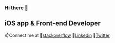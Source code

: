 ### Hi there 👋
## iOS app & Front-end Developer 


📫Connect me at 
💬[stackoverflow](https://stackoverflow.com/users/4809746/shrawan "Stackoverflow's Homepage")
💬[Linkedin](https://www.linkedin.com/in/shrawankrsharma2010/ "Linkedin's Homepage")
💬[Twitter](https://twitter.com/shrawan20104132 "Twitter's Homepage")




<!--
**shrawan2015/shrawan2015** is a ✨ _special_ ✨ repository because its `README.md` (this file) appears on your GitHub profile.

Here are some ideas to get you started:

- 🔭 I’m currently working on ...
- 🌱 I’m currently learning ...
- 👯 I’m looking to collaborate on ...
- 🤔 I’m looking for help with ...
- 💬 Ask me about ...
- 📫 How to reach me: ...
- 😄 Pronouns: ...
- ⚡ Fun fact: ...
-->
